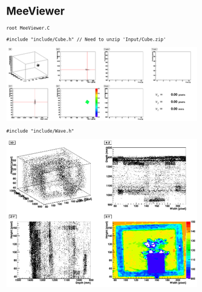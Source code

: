 # MeeViewer

```
root MeeViewer.C
```
```
#include "include/Cube.h" // Need to unzip 'Input/Cube.zip'
```
![Cube](./Output/Cube_animated.png)
```
#include "include/Wave.h"
```
![Wave](./Output/Wave_animated.png)
